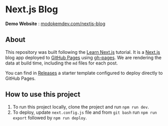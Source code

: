 # Next.js Blog

**Demo Website** : [modokemdev.com/nextjs-blog](https://modokemdev.com/nextjs-blog/)

## About

This repository was built following the [Learn Next.js](https://nextjs.org/learn) tutorial. It is a [Next.js](https://nextjs.org/) blog app deployed to [GitHub Pages](https://pages.github.com/) using [gh-pages](https://www.npmjs.com/package/gh-pages). We are rendering the data at build time, including the `md` files for each post.  

You can find in [Releases](https://github.com/marcoandre1/nextjs-blog/releases) a starter template configured to deploy directly to GitHub Pages.

## How to use this project

1. To run this project locally, clone the project and run `npm run dev`.  
2. To deploy, update `next.config.js` file and from `git bash` run `npm run export` followed by `npm run deploy`.
